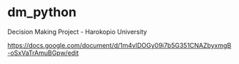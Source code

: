 # dm_python
Decision Making Project - Harokopio University


https://docs.google.com/document/d/1m4vlDOGy09i7b5G351CNAZbyxmgB-oSxVaTrAmuBGpw/edit
